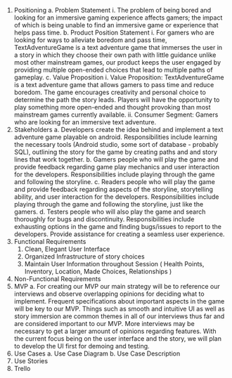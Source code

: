 
1. Positioning
	a. Problem Statement
		i. The problem of being bored and looking for an immersive gaming experience affects gamers; the impact of which is being unable to find an immersive game or experience that helps pass time.
	b. Product Position Statement
		i. For gamers who are looking for ways to alleviate boredom and pass time, TextAdventureGame is a text adventure game that immerses the user in a story in which they choose their own path with little guidance unlike most other mainstream games, our product keeps the user engaged by providing multiple open-ended choices that lead to multiple paths of gameplay.
	c. Value Proposition
		i. Value Proposition: TextAdventureGame is a text adventure game that allows gamers to pass time and reduce boredom. The game encourages creativity and personal choice to determine the path the story leads. Players will have the opportunity to play something more open-ended and thought provoking than most mainstream games currently available.
		ii. Consumer Segment: Gamers who are looking for an immersive text adventure.
2. Stakeholders
	a. Developers
	create the idea behind and implement a text adventure game playable on android. Responsibilities include learning the necessary tools (Android studio, some sort of database - probably SQL), outlining the story for the game by creating paths and and story lines that work together.
	b. Gamers
	people who will play the game and provide feedback regarding game play mechanics and user interaction for the developers. Responsibilities include playing through the game and following the storyline.
	c. Readers
	people who will play the game and provide feedback regarding aspects of the storyline, storytelling ability, and user interaction for the developers. Responsibilities include playing through the game and following the storyline, just like the gamers.
	d. Testers
	people who will also play the game and search thoroughly for bugs and discontinuity. Responsibilities include exhausting options in the game and finding bugs/issues to report to the developers. Provide assistance for creating a seamless user experience.
3. Functional Requirements
	1. Clean, Elegant User Interface
	2. Organized Infrastructure of story choices
	3. Maintain User Information throughout Session ( Health Points, Inventory, Location, Made Choices, Relationships )
4. Non-Functional Requirements
5. MVP
	a. For creating our MVP our main strategy will be to reference our interviews and observe overlapping opinions for deciding what to implement. Frequent specifications about important aspects in the game will be key to our MVP. Things such as smooth and intuitive UI as well as story immersion are common themes in all of our interviews thus far and are considered important to our MVP.
More interviews may be necessary to get a larger amount of opinions regarding features. With the current focus being on the user interface and the story, we will plan to develop the UI first for demoing and testing.
6. Use Cases
	a. Use Case Diagram
	b. Use Case Description
7. Use Stories
8. Trello
